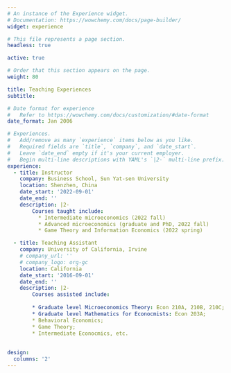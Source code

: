 ```yaml
---
# An instance of the Experience widget.
# Documentation: https://wowchemy.com/docs/page-builder/
widget: experience

# This file represents a page section.
headless: true

active: true

# Order that this section appears on the page.
weight: 80

title: Teaching Experiences
subtitle:

# Date format for experience
#   Refer to https://wowchemy.com/docs/customization/#date-format
date_format: Jan 2006

# Experiences.
#   Add/remove as many `experience` items below as you like.
#   Required fields are `title`, `company`, and `date_start`.
#   Leave `date_end` empty if it's your current employer.
#   Begin multi-line descriptions with YAML's `|2-` multi-line prefix.
experience:
  - title: Instructor
    company: Business School, Sun Yat-sen University
    location: Shenzhen, China
    date_start: '2022-09-01'
    date_end: ''
    description: |2-
        Courses taught include:
          * Intermediate microeconomics (2022 fall)
          * Advanced microeconomics (graduate and PhD, 2022 fall)
          * Game Theory and Information Economics (2022 spring)

  - title: Teaching Assistant
    company: University of California, Irvine
    # company_url: ''
    # company_logo: org-gc
    location: California
    date_start: '2016-09-01'
    date_end: ''
    description: |2-
        Courses assisted include:
        
        * Graduate level Microeconomics Theory: Econ 210A, 210B, 210C;
        * Graduate level Mathematics for Econocmists: Econ 203A;
        * Behavioral Economics;
        * Game Theory;
        * Intermediate Econocmics, etc.
        
  
design:
  columns: '2'
---
```

